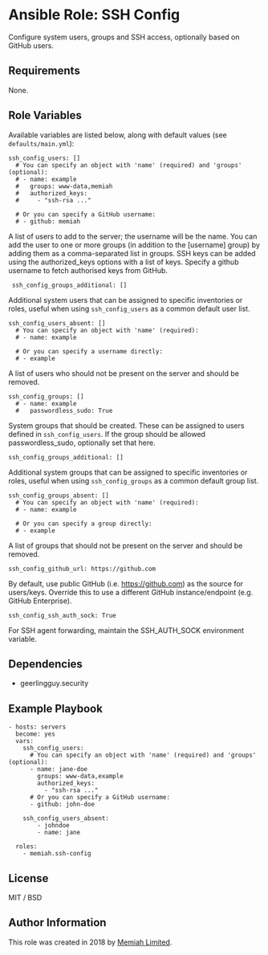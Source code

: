 Ansible Role: SSH Config
==================

Configure system users, groups and SSH access, optionally based on GitHub users.

Requirements
------------

None.

Role Variables
--------------

Available variables are listed below, along with default values (see `defaults/main.yml`):

    ssh_config_users: []
      # You can specify an object with 'name' (required) and 'groups' (optional):
      # - name: example
      #   groups: www-data,memiah
      #   authorized_keys:
      #     - "ssh-rsa ..."
    
      # Or you can specify a GitHub username:
      # - github: memiah
      
A list of users to add to the server; the username will be the name. You can add the user to one or more groups (in 
addition to the [username] group) by adding them as a comma-separated list in groups. SSH keys can be 
added using the authorized_keys options with a list of keys. Specify a github username to fetch authorised keys from
GitHub.

     ssh_config_groups_additional: []

Additional system users that can be assigned to specific inventories or roles, useful when using `ssh_config_users` as a common default user list.


    ssh_config_users_absent: []
      # You can specify an object with 'name' (required):
      # - name: example
    
      # Or you can specify a username directly:
      # - example
      
A list of users who should not be present on the server and should be removed.

    ssh_config_groups: []
      # - name: example
      #   passwordless_sudo: True
      
System groups that should be created. These can be assigned to users defined in `ssh_config_users`. If the group should
be allowed passwordless_sudo, optionally set that here.

    ssh_config_groups_additional: []

Additional system groups that can be assigned to specific inventories or roles, useful when using `ssh_config_groups` as a common default group list.

    ssh_config_groups_absent: []
      # You can specify an object with 'name' (required):
      # - name: example
    
      # Or you can specify a group directly:
      # - example

A list of groups that should not be present on the server and should be removed.

    ssh_config_github_url: https://github.com

By default, use public GitHub (i.e. https://github.com) as the source for users/keys. Override this to use a different 
GitHub instance/endpoint (e.g. GitHub Enterprise).

    ssh_config_ssh_auth_sock: True

For SSH agent forwarding, maintain the SSH_AUTH_SOCK environment variable.

Dependencies
------------

  - geerlingguy.security

Example Playbook
----------------

    - hosts: servers
      become: yes
      vars:
        ssh_config_users:
          # You can specify an object with 'name' (required) and 'groups' (optional):
          - name: jane-doe
            groups: www-data,example
            authorized_keys:
              - "ssh-rsa ..."
          # Or you can specify a GitHub username:
          - github: john-doe
          
        ssh_config_users_absent:
            - johndoe
            - name: jane
        
      roles:
        - memiah.ssh-config

License
-------

MIT / BSD

Author Information
------------------

This role was created in 2018 by [Memiah Limited](https://github.com/memiah).
